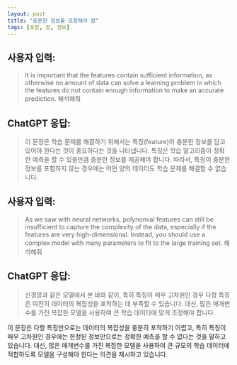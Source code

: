 ```yaml
---
layout: post
title: "충분한 정보를 포함해야 함"
tags: [포함, 함, 정보]
---
```


## 사용자 입력:
> It is important that the features contain sufficient information, as otherwise no amount of data can solve a learning problem in which the features do not contain enough information to make an accurate prediction. 해석해줘

## ChatGPT 응답:
> 이 문장은 학습 문제를 해결하기 위해서는 특징(feature)이 충분한 정보를 담고 있어야 한다는 것이 중요하다는 것을 나타냅니다. 특징은 학습 알고리즘이 정확한 예측을 할 수 있을만큼 충분한 정보를 제공해야 합니다. 따라서, 특징이 충분한 정보를 포함하지 않는 경우에는 어떤 양의 데이터도 학습 문제를 해결할 수 없습니다.

## 사용자 입력:
> As we saw with neural networks, polynomial features can still be insufficient to capture the complexity of the data, especially if the features are very high-dimensional. Instead, you should use a complex model with many parameters to fit to the large training set. 해석해줘

## ChatGPT 응답:
> 신경망과 같은 모델에서 본 바와 같이, 특히 특징이 매우 고차원인 경우 다항 특징은 여전히 데이터의 복잡성을 포착하는 데 부족할 수 있습니다. 대신, 많은 매개변수를 가진 복잡한 모델을 사용하여 큰 학습 데이터에 맞게 조정해야 합니다.

이 문장은 다항 특징만으로는 데이터의 복잡성을 충분히 포착하기 어렵고, 특히 특징이 매우 고차원인 경우에는 한정된 정보만으로는 정확한 예측을 할 수 없다는 것을 말하고 있습니다. 대신, 많은 매개변수를 가진 복잡한 모델을 사용하여 큰 규모의 학습 데이터에 적합하도록 모델을 구성해야 한다는 의견을 제시하고 있습니다.

